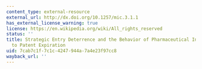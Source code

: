 ```yaml
---
content_type: external-resource
external_url: http://dx.doi.org/10.1257/mic.3.1.1
has_external_license_warning: true
license: https://en.wikipedia.org/wiki/All_rights_reserved
status: ''
title: Strategic Entry Deterrence and the Behavior of Pharmaceutical Incumbents Prior
  to Patent Expiration
uid: 7cab7c1f-7c1c-4247-944a-7a4e23f97cc8
wayback_url: ''
---
```


